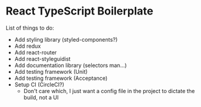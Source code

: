 React TypeScript Boilerplate
===

List of things to do:

- Add styling library (styled-components?)
- Add redux
- Add react-router
- Add react-styleguidist
- Add documentation library (selectors man...)
- Add testing framework (Unit)
- Add testing framework (Acceptance)
- Setup CI (CircleCI?)
    - Don't care which, I just want a config file in the project to dictate the build, not a UI